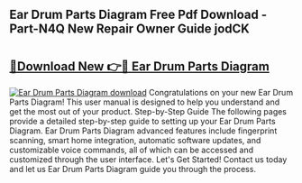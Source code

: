 ## Ear Drum Parts Diagram Free Pdf Download - Part-N4Q New Repair Owner Guide jodCK

# <h2><a href="http://dfk4vs.blite.top/?on=Ear+Drum+Parts+Diagram">🔗Download New 👉🔴 Ear Drum Parts Diagram</a></h2>

[![Ear Drum Parts Diagram download](https://i.imgur.com/lujVjoI.png)](http://dfk4vs.blite.top/?on=Ear+Drum+Parts+Diagram)
Congratulations on your new Ear Drum Parts Diagram! This user manual is designed to help you understand and get the most out of your product. Step-by-Step Guide The following pages provide a detailed step-by-step guide to setting up your Ear Drum Parts Diagram. Ear Drum Parts Diagram advanced features include fingerprint scanning, smart home integration, automatic software updates, and customizable voice commands, all of which can be accessed and customized through the user interface. Let's Get Started! Contact us today and let us Ear Drum Parts Diagram guide you through the process.
